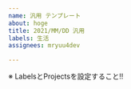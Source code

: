 ```yaml
---
name: 汎用 テンプレート
about: hoge
title: 2021/MM/DD 汎用
labels: 生活
assignees: mryuu4dev

---
```


※ LabelsとProjectsを設定すること!!
